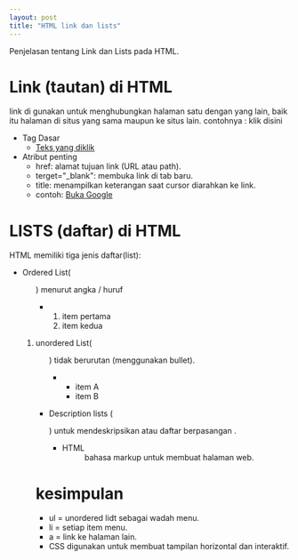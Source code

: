 ```yaml
---
layout: post
title: "HTML link dan lists"
---
```


Penjelasan tentang Link dan Lists pada HTML.

# Link (tautan) di HTML
 
 link di gunakan untuk menghubungkan halaman satu dengan yang lain, 
 baik itu halaman di situs yang sama maupun ke situs lain.
   contohnya : klik disini

   - Tag Dasar
       * <a href="URL">Teks yang diklik</a>
   - Atribut penting
       * href: alamat tujuan link (URL atau path).
       * terget="_blank": membuka link di tab baru.
       * title: menampilkan keterangan saat cursor diarahkan ke link.
       * contoh: <a href="https://ww.google.com"
         target="_blank" title="kunjungi google" >Buka Google</a>

# LISTS (daftar) di HTML

HTML memiliki tiga jenis daftar(list):

   - Ordered List(<ol>)
      menurut angka / huruf
       * <ol>
           <li>item pertama</li>
           <li>item kedua</li>
         </ol>

   - unordered List(<ul>)
      tidak berurutan (menggunakan bullet).
      * <ul>
             <li>item A</li>
             <li>item B</li>
           </ul>

   - Description lists (<dl>)
      untuk mendeskripsikan atau daftar berpasangan .
      * <dl>
             <dt>HTML</dt>
             <dd>bahasa markup untuk membuat halaman web.</dd>
           </dl>

# kesimpulan
   - ul = unordered lidt sebagai wadah menu.
   - li = setiap item menu.
   - a = link ke halaman lain.
   - CSS digunakan untuk membuat tampilan horizontal dan interaktif.
   